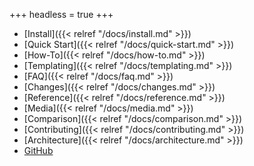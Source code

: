 +++
headless = true
+++

- [Install]({{< relref "/docs/install.md" >}})
- [Quick Start]({{< relref "/docs/quick-start.md" >}})
- [How-To]({{< relref "/docs/how-to.md" >}})
- [Templating]({{< relref "/docs/templating.md" >}})
- [FAQ]({{< relref "/docs/faq.md" >}})
- [Changes]({{< relref "/docs/changes.md" >}})
- [Reference]({{< relref "/docs/reference.md" >}})
- [Media]({{< relref "/docs/media.md" >}})
- [Comparison]({{< relref "/docs/comparison.md" >}})
- [Contributing]({{< relref "/docs/contributing.md" >}})
- [Architecture]({{< relref "/docs/architecture.md" >}})
- [GitHub](https://github.com/twpayne/chezmoi)
